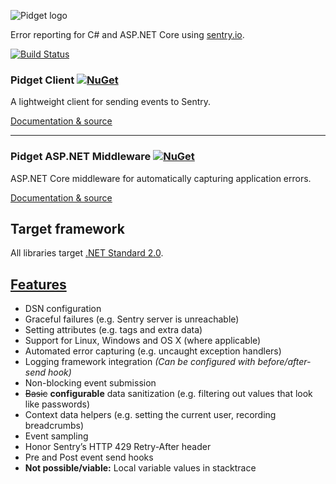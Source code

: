 ![Pidget logo](https://user-images.githubusercontent.com/8259221/36802949-8fc2ad48-1cb6-11e8-9f7d-c444cf991c8b.png)

Error reporting for C# and ASP.NET Core using [sentry.io](https://sentry.io).

[![Build Status](https://travis-ci.org/mausworks/pidget.svg?branch=master)](https://travis-ci.org/mausworks/pidget)

### Pidget Client [![NuGet](https://img.shields.io/nuget/dt/Pidget.Client.svg)](https://nuget.org/packages/Pidget.Client)

A lightweight client for sending events to Sentry.

[Documentation & source](https://github.com/mausworks/pidget/tree/master/src/Pidget.Client)

* * *

### Pidget ASP.NET Middleware [![NuGet](https://img.shields.io/nuget/dt/Pidget.AspNet.svg)](https://nuget.org/packages/Pidget.AspNet)


ASP.NET Core middleware for automatically capturing application errors.

[Documentation & source](https://github.com/mausworks/pidget/tree/master/src/Pidget.AspNet)

## Target framework

All libraries target [.NET Standard 2.0](https://docs.microsoft.com/en-us/dotnet/standard/net-standard#net-implementation-support).

## [Features](https://docs.sentry.io/clientdev/overview/#writing-an-sdk)

- DSN configuration
- Graceful failures (e.g. Sentry server is unreachable)
- Setting attributes (e.g. tags and extra data)
- Support for Linux, Windows and OS X (where applicable)
- Automated error capturing (e.g. uncaught exception handlers)
- Logging framework integration *(Can be configured with before/after-send hook)*
- Non-blocking event submission
- ~~Basic~~ **configurable** data sanitization (e.g. filtering out values that look like passwords)
- Context data helpers (e.g. setting the current user, recording breadcrumbs)
- Event sampling
- Honor Sentry’s HTTP 429 Retry-After header
- Pre and Post event send hooks
- **Not possible/viable:** Local variable values in stacktrace
